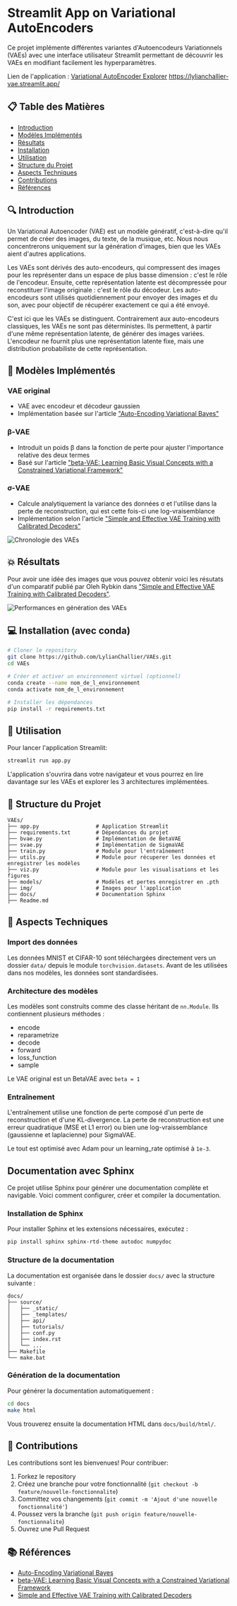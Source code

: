 # Streamlit App on Variational AutoEncoders

Ce projet implémente différentes variantes d'Autoencodeurs Variationnels (VAEs) avec une interface utilisateur Streamlit permettant de découvrir les VAEs en modifiant facilement les hyperparamètres.

Lien de l'application : [Variational AutoEncoder Explorer](https://lylianchallier-vae.streamlit.app/)
https://lylianchallier-vae.streamlit.app/

## 📋 Table des Matières

- [Introduction](#introduction)
- [Modèles Implémentés](#modèles-implémentés)
- [Résultats](#-résultats)
- [Installation](#installation)
- [Utilisation](#utilisation)
- [Structure du Projet](#structure-du-projet)
- [Aspects Techniques](#aspects-techniques)
- [Contributions](#contributions)
- [Références](#références)

## 🔍 Introduction

Un Variational Autoencoder (VAE) est un modèle génératif, c'est-à-dire qu'il permet de créer des images, du texte, de la musique, etc. Nous nous concentrerons uniquement sur la génération d'images, bien que les VAEs aient d'autres applications.

Les VAEs sont dérivés des auto-encodeurs, qui compressent des images pour les représenter dans un espace de plus basse dimension : c'est le rôle de l'encodeur. Ensuite, cette représentation latente est décompressée pour reconstituer l'image originale : c'est le rôle du décodeur. Les auto-encodeurs sont utilisés quotidiennement pour envoyer des images et du son, avec pour objectif de récupérer exactement ce qui a été envoyé.

C'est ici que les VAEs se distinguent. Contrairement aux auto-encodeurs classiques, les VAEs ne sont pas déterministes. Ils permettent, à partir d'une même représentation latente, de générer des images variées. L'encodeur ne fournit plus une représentation latente fixe, mais une distribution probabiliste de cette représentation.

## 🧠 Modèles Implémentés

### VAE original
- VAE avec encodeur et décodeur gaussien
- Implémentation basée sur l'article ["Auto-Encoding Variational Bayes"](https://arxiv.org/abs/1312.6114)

### β-VAE 
- Introduit un poids β dans la fonction de perte pour ajuster l'importance relative des deux termes
- Basé sur l'article ["beta-VAE: Learning Basic Visual Concepts with a Constrained Variational Framework"](https://openreview.net/forum?id=Sy2fzU9gl)

### σ-VAE
- Calcule analytiquement la variance des données σ et l'utilise dans la perte de reconstruction, qui est cette fois-ci une log-vraisemblance
- Implémentation selon l'article ["Simple and Effective VAE Training with Calibrated Decoders"](https://orybkin.github.io/sigma-vae/)

![Chronologie des VAEs](img/frise.png)

## 💥 Résultats

Pour avoir une idée des images que vous pouvez obtenir voici les résutats d'un comparatif publié par Oleh Rybkin dans ["Simple and Effective VAE Training with Calibrated Decoders"](https://arxiv.org/pdf/2006.13202).

![Performances en génération des VAEs](img/vae_results.png)

## 💻 Installation (avec conda)

```bash 
# Cloner le repository
git clone https://github.com/LylianChallier/VAEs.git
cd VAEs

# Créer et activer un environnement virtuel (optionnel)
conda create --name nom_de_l_environnement
conda activate nom_de_l_environnement

# Installer les dépendances
pip install -r requirements.txt
```

## 🚀 Utilisation

Pour lancer l'application Streamlit:

```bash
streamlit run app.py
```

L'application s'ouvrira dans votre navigateur et vous pourrez en lire davantage sur les VAEs et explorer les 3 architectures implémentées.

## 📁 Structure du Projet

```
VAEs/
├── app.py                  # Application Streamlit
├── requirements.txt        # Dépendances du projet
├── bvae.py                 # Implémentation de BetaVAE
├── svae.py                 # Implémentation de SigmaVAE
├── train.py                # Module pour l'entraînement
├── utils.py                # Module pour récuperer les données et enregistrer les modèles
├── viz.py                  # Module pour les visualisations et les figures
├── models/                 # Modèles et pertes enregistrer en .pth
├── img/                    # Images pour l'application
├── docs/                   # Documentation Sphinx
├── Readme.md
```

## 🔧 Aspects Techniques

### Import des données

Les données MNIST et CIFAR-10 sont téléchargées directement vers un dossier `data/` depuis le module `torchvision.datasets`. Avant de les utilisées dans nos modèles, les données sont standardisées.

### Architecture des modèles

Les modèles sont construits comme des classe héritant de `nn.Module`. Ils contiennent plusieurs méthodes : 
- encode
- reparametrize
- decode
- forward
- loss_function
- sample 

Le VAE original est un BetaVAE avec `beta = 1`

### Entraînement

L'entraînement utilise une fonction de perte composé d'un perte de reconstruction et d'une KL-divergence. La perte de reconstruction est une erreur quadratique (MSE et L1 error) ou bien une log-vraissemblance (gaussienne et laplacienne) pour SigmaVAE.

Le tout est optimisé avec Adam pour un learning_rate optimisé à `1e-3`.

## Documentation avec Sphinx

Ce projet utilise Sphinx pour générer une documentation complète et navigable. Voici comment configurer, créer et compiler la documentation.

### Installation de Sphinx

Pour installer Sphinx et les extensions nécessaires, exécutez :

```bash
pip install sphinx sphinx-rtd-theme autodoc numpydoc
```

### Structure de la documentation

La documentation est organisée dans le dossier `docs/` avec la structure suivante :

```
docs/
├── source/
│   ├── _static/
│   ├── _templates/
│   ├── api/
│   ├── tutorials/
│   ├── conf.py
│   ├── index.rst
│   └── ...
├── Makefile
└── make.bat
```

### Génération de la documentation

Pour générer la documentation automatiquement :

```bash
cd docs
make html
```

Vous trouverez ensuite la documentation HTML dans `docs/build/html/`.

## 🤝 Contributions

Les contributions sont les bienvenues! Pour contribuer:
1. Forkez le repository
2. Créez une branche pour votre fonctionnalité (`git checkout -b feature/nouvelle-fonctionnalite`)
3. Committez vos changements (`git commit -m 'Ajout d'une nouvelle fonctionnalité'`)
4. Poussez vers la branche (`git push origin feature/nouvelle-fonctionnalite`)
5. Ouvrez une Pull Request

## 📚 Références

- [Auto-Encoding Variational Bayes](https://arxiv.org/abs/1312.6114)
- [beta-VAE: Learning Basic Visual Concepts with a Constrained Variational Framework](https://openreview.net/forum?id=Sy2fzU9gl)
- [Simple and Effective VAE Training with Calibrated Decoders](https://orybkin.github.io/sigma-vae/)